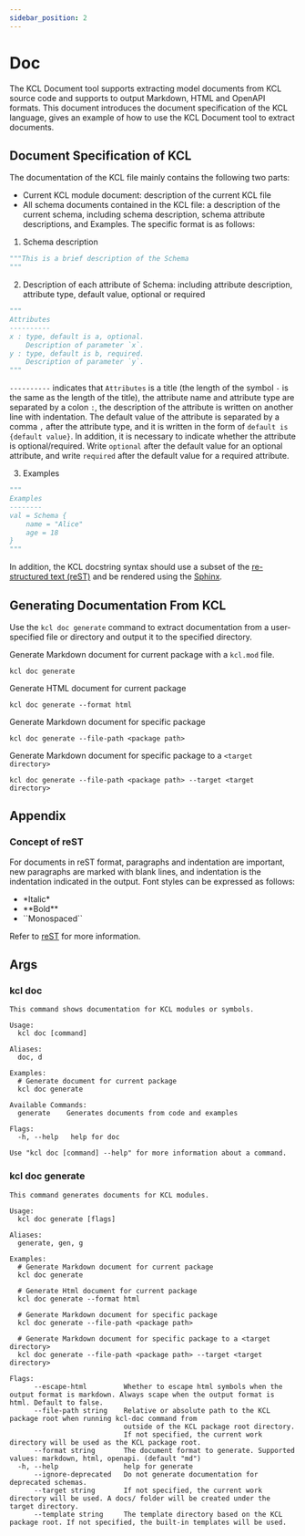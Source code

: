 ```yaml
---
sidebar_position: 2
---
```


# Doc

The KCL Document tool supports extracting model documents from KCL source code and supports to output Markdown, HTML and OpenAPI formats. This document introduces the document specification of the KCL language, gives an example of how to use the KCL Document tool to extract documents.

## Document Specification of KCL

The documentation of the KCL file mainly contains the following two parts:

- Current KCL module document: description of the current KCL file
- All schema documents contained in the KCL file: a description of the current schema, including schema description, schema attribute descriptions, and Examples. The specific format is as follows:

1. Schema description

```python
"""This is a brief description of the Schema
"""
```

2. Description of each attribute of Schema: including attribute description, attribute type, default value, optional or required

```python
"""
Attributes
----------
x : type, default is a, optional.
    Description of parameter `x`.
y : type, default is b, required.
    Description of parameter `y`.
"""
```

`----------` indicates that `Attributes` is a title (the length of the symbol `-` is the same as the length of the title), the attribute name and attribute type are separated by a colon `:`, the description of the attribute is written on another line with indentation. The default value of the attribute is separated by a comma `,` after the attribute type, and it is written in the form of `default is {default value}`. In addition, it is necessary to indicate whether the attribute is optional/required. Write `optional` after the default value for an optional attribute, and write `required` after the default value for a required attribute.

3. Examples

```python
"""
Examples
--------
val = Schema {
    name = "Alice"
    age = 18
}
"""
```

In addition, the KCL docstring syntax should use a subset of the [re-structured text (reST)](https://docutils.sourceforge.io/rst.html) and be rendered using the [Sphinx](https://www.sphinx-doc.org/en/master/).

## Generating Documentation From KCL

Use the `kcl doc generate` command to extract documentation from a user-specified file or directory and output it to the specified directory.

Generate Markdown document for current package with a `kcl.mod` file.

```shell
kcl doc generate
```

Generate HTML document for current package

```shell
kcl doc generate --format html
```

Generate Markdown document for specific package

```shell
kcl doc generate --file-path <package path>
```

Generate Markdown document for specific package to a `<target directory>`

```shell
kcl doc generate --file-path <package path> --target <target directory>
```

## Appendix

### Concept of reST

For documents in reST format, paragraphs and indentation are important, new paragraphs are marked with blank lines, and indentation is the indentation indicated in the output. Font styles can be expressed as follows:

- \*Italic\*
- \*\*Bold\*\*
- \`\`Monospaced\`\`

Refer to [reST](https://docutils.sourceforge.io/rst.html) for more information.

## Args

### kcl doc

```shell
This command shows documentation for KCL modules or symbols.

Usage:
  kcl doc [command]

Aliases:
  doc, d

Examples:
  # Generate document for current package
  kcl doc generate

Available Commands:
  generate    Generates documents from code and examples

Flags:
  -h, --help   help for doc

Use "kcl doc [command] --help" for more information about a command.
```

### kcl doc generate

```shell
This command generates documents for KCL modules.

Usage:
  kcl doc generate [flags]

Aliases:
  generate, gen, g

Examples:
  # Generate Markdown document for current package
  kcl doc generate

  # Generate Html document for current package
  kcl doc generate --format html

  # Generate Markdown document for specific package
  kcl doc generate --file-path <package path>

  # Generate Markdown document for specific package to a <target directory>
  kcl doc generate --file-path <package path> --target <target directory>

Flags:
      --escape-html         Whether to escape html symbols when the output format is markdown. Always scape when the output format is html. Default to false.
      --file-path string    Relative or absolute path to the KCL package root when running kcl-doc command from
                            outside of the KCL package root directory.
                            If not specified, the current work directory will be used as the KCL package root.
      --format string       The document format to generate. Supported values: markdown, html, openapi. (default "md")
  -h, --help                help for generate
      --ignore-deprecated   Do not generate documentation for deprecated schemas.
      --target string       If not specified, the current work directory will be used. A docs/ folder will be created under the target directory.
      --template string     The template directory based on the KCL package root. If not specified, the built-in templates will be used.
```
